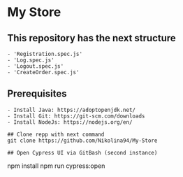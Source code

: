 # My Store


## This repository has the next structure
    - 'Registration.spec.js'
    - 'Log.spec.js'
    - 'Logout.spec.js'
    - 'CreateOrder.spec.js'
 

## Prerequisites

    - Install Java: https://adoptopenjdk.net/  
    - Install Git: https://git-scm.com/downloads  
    - Install NodeJs: https://nodejs.org/en/  

```
## Clone repp with next command
git clone https://github.com/Nikolina94/My-Store

## Open Cypress UI via GitBash (second instance)
```

npm install
npm run cypress:open
```
